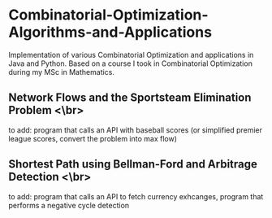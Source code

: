 # Combinatorial-Optimization-Algorithms-and-Applications
Implementation of various Combinatorial Optimization and applications in Java and Python. Based on a course I took in Combinatorial Optimization during my MSc in Mathematics.

## Network Flows and the Sportsteam Elimination Problem <\br>
to add: program that calls an API with baseball scores (or simplified premier league scores, convert the problem into max flow)
## Shortest Path using Bellman-Ford and Arbitrage Detection <\br>
to add:  program that calls an API to fetch currency exhcanges, program that performs a negative cycle detection

